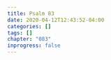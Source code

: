 ```yaml
---
title: Psalm 83
date: 2020-04-12T12:43:52-04:00
categories: []
tags: []
chapter: "083"
inprogress: false
---
```


